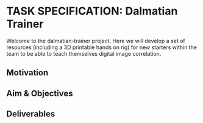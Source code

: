 # TASK SPECIFICATION: Dalmatian Trainer
Welcome to the dalmatian-trainer project. Here we will develop a set of resources (including a 3D printable hands on rig) for new starters within the team to be able to teach themselves digital image correlation.

## Motivation


## Aim & Objectives 


## Deliverables

